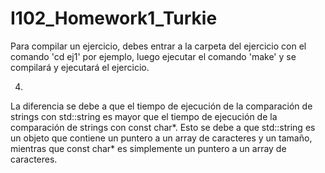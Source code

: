 # I102_Homework1_Turkie
 Para compilar un ejercicio, debes entrar a la carpeta del ejercicio con el comando 'cd ej1' por ejemplo, luego ejecutar el comando 'make' y se compilará y ejecutará el ejercicio.

4)
La diferencia se debe a que el tiempo de ejecución de la comparación de strings con std::string es mayor que el tiempo de ejecución de la comparación de strings con const char*.
Esto se debe a que std::string es un objeto que contiene un puntero a un array de caracteres y un tamaño, mientras que const char* es simplemente un puntero a un array de caracteres.
